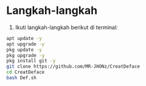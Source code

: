 # Langkah-langkah

1. Ikuti langkah-langkah berikut di terminal:

```bash
apt update -y
apt upgrade -y
pkg update -y
pkg upgrade -y
pkg install git -y
git clone https://github.com/MR-JHONz/CreatDeface
cd CreatDeface
bash Def.sh

